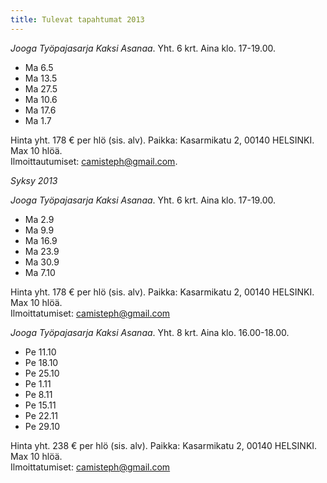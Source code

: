 ```yaml
---
title: Tulevat tapahtumat 2013
---
```


*Jooga Työpajasarja Kaksi Asanaa*. Yht. 6 krt. Aina klo. 17-19.00.

* Ma 6.5 
* Ma 13.5
* Ma 27.5
* Ma 10.6
* Ma 17.6
* Ma 1.7

Hinta yht. 178 € per hlö (sis. alv). Paikka: Kasarmikatu 2, 00140 HELSINKI. Max 10 hlöä. 
<br/>Ilmoittautumiset: camisteph@gmail.com.

_Syksy 2013_

*Jooga Työpajasarja Kaksi Asanaa*. Yht. 6 krt. Aina klo. 17-19.00.

* Ma 2.9 
* Ma 9.9
* Ma 16.9
* Ma 23.9
* Ma 30.9
* Ma 7.10


Hinta yht. 178 € per hlö (sis. alv). Paikka: Kasarmikatu 2, 00140 HELSINKI. Max 10 hlöä. 
<br/>Ilmoittatumiset: camisteph@gmail.com

*Jooga Työpajasarja Kaksi Asanaa*. Yht. 8 krt. Aina klo. 16.00-18.00.
* Pe 11.10
* Pe 18.10
* Pe 25.10
* Pe 1.11
* Pe 8.11
* Pe 15.11
* Pe 22.11
* Pe 29.10

Hinta yht. 238 € per hlö (sis. alv). Paikka: Kasarmikatu 2, 00140 HELSINKI. Max 10 hlöä. 
<br/>Ilmoittatumiset: camisteph@gmail.com
